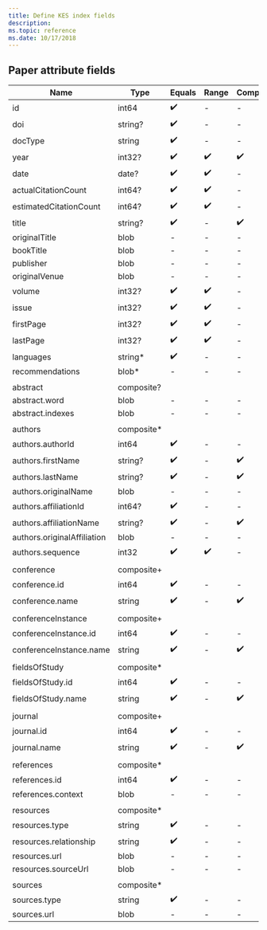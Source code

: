 ```yaml
---
title: Define KES index fields
description: 
ms.topic: reference
ms.date: 10/17/2018
---
```


## Paper attribute fields

Name | Type | Equals | Range | Completions | Fuzzy | Description
--- | --- | --- | --- | --- | --- | ---
id | int64 | :heavy_check_mark:| - | - | - | TBD
doi | string? | :heavy_check_mark:| - | - | :heavy_check_mark:| TBD
docType | string | :heavy_check_mark:| - | - | - | TBD
year | int32? | :heavy_check_mark:| :heavy_check_mark:| :heavy_check_mark:| :heavy_check_mark:| TBD
date | date? | :heavy_check_mark:| :heavy_check_mark:| - | - | TBD
actualCitationCount | int64? | :heavy_check_mark:| :heavy_check_mark:| - | - | TBD
estimatedCitationCount | int64? | :heavy_check_mark:| :heavy_check_mark:| - | - | TBD
title | string? | :heavy_check_mark:| - | :heavy_check_mark:| :heavy_check_mark:| TBD
originalTitle | blob | - | - | - | - | TBD
bookTitle | blob | - | - | - | - | TBD
publisher | blob  | - | - | - | - | TBD
originalVenue | blob | - | - | - | - | TBD
volume | int32? | :heavy_check_mark:| :heavy_check_mark:| - | :heavy_check_mark:| TBD
issue | int32? | :heavy_check_mark:| :heavy_check_mark:| - | :heavy_check_mark:| TBD
firstPage | int32? | :heavy_check_mark:| :heavy_check_mark:| - | :heavy_check_mark:| TBD
lastPage | int32? | :heavy_check_mark:| :heavy_check_mark:| - | :heavy_check_mark:| TBD
languages | string* | :heavy_check_mark:| - | - | - | TBD
recommendations | blob* | - | - | - | - | TBD
 | | | | | |
abstract | composite? | | | | |
abstract.word | blob | - | - | - | - | TBD
abstract.indexes | blob | - | - | - | - | TBD
 | | | | | |
authors | composite* | | | | |
authors.authorId | int64 | :heavy_check_mark:| - | - | - | TBD
authors.firstName | string? | :heavy_check_mark:| - | :heavy_check_mark:| :heavy_check_mark:| TBD
authors.lastName | string? | :heavy_check_mark:| - | :heavy_check_mark:| :heavy_check_mark:| TBD
authors.originalName | blob | - | - | - | - | TBD
authors.affiliationId | int64? | :heavy_check_mark:| - | - | - | TBD
authors.affiliationName | string? | :heavy_check_mark:| - | :heavy_check_mark:| :heavy_check_mark:| TBD
authors.originalAffiliation | blob | - | - | - | - | TBD
authors.sequence | int32 | :heavy_check_mark:| :heavy_check_mark:| - | - | TBD
 | | | | | |
conference | composite+ | | | | |
conference.id | int64 | :heavy_check_mark:| - | - | - | TBD
conference.name | string | :heavy_check_mark:| - | :heavy_check_mark:| :heavy_check_mark:| TBD
 | | | | | |
conferenceInstance | composite+ | | | | |
conferenceInstance.id | int64 | :heavy_check_mark:| - | - | - | TBD
conferenceInstance.name | string | :heavy_check_mark:| - | :heavy_check_mark:| :heavy_check_mark:| TBD
 | | | | | |
fieldsOfStudy | composite* | | | | |
fieldsOfStudy.id | int64 | :heavy_check_mark:| - | - | - | TBD
fieldsOfStudy.name | string | :heavy_check_mark:| - | :heavy_check_mark:| :heavy_check_mark:| TBD
 | | | | | |
journal | composite+ | | | | |
journal.id | int64 | :heavy_check_mark:| - | - | - | TBD
journal.name | string | :heavy_check_mark:| - | :heavy_check_mark:| :heavy_check_mark:| TBD
 | | | | | |
references | composite* | | | | |
references.id | int64 | :heavy_check_mark:| - | - | - | TBD
references.context | blob | - | - | - | - | TBD
 | | | | | |
resources | composite* | | | | |
resources.type | string | :heavy_check_mark:| - | - | - | TBD
resources.relationship | string | :heavy_check_mark:| - | - | - | TBD
resources.url | blob | - | - | - | - | TBD
resources.sourceUrl | blob | - | - | - | - | TBD
 | | | | | |
sources | composite* | | | | |
sources.type | string | :heavy_check_mark:| - | - | - | TBD
sources.url | blob | - | - | - | - | TBD